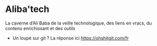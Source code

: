 # Aliba'tech
La caverne d’Ali Baba de la veille technologique, des liens en vracs, du contenu enrichissant et des outils


* Un loupé sur git  ? La réponse ici
https://ohshitgit.com/fr
